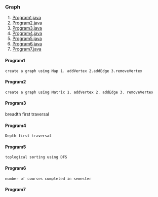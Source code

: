 ###  **Graph** ###

1. [Program1.java](#Program1)
2. [Program2.java](#Program2)
3. [Program3.java](#program3)
4. [Program4.java](#program4)
5. [Program5.java](#program5)
6. [Program6.java](#program6)
7. [Program7.java](#program7)

#### Program1
    create a graph using Map 1. addVertex 2.addEdge 3.removeVertex
#### Program2
    create a graph using Matrix 1. addVertex 2. addEdge 3. removeVertex
#### Program3
   breadth first traversal
#### Program4
    Depth first traversal
#### Program5
    toplogical sorting using DFS
#### Program6
    number of courses completed in semester
#### Program7
